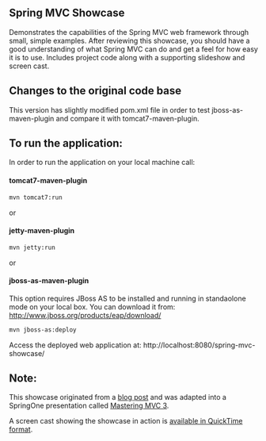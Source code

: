 Spring MVC Showcase
-------------------
Demonstrates the capabilities of the Spring MVC web framework through small, simple examples.
After reviewing this showcase, you should have a good understanding of what Spring MVC can do and get a feel for how easy it is to use.
Includes project code along with a supporting slideshow and screen cast.

Changes to the original code base
-------------------
This version has slightly modified pom.xml file in order to test jboss-as-maven-plugin and compare it with
tomcat7-maven-plugin.

To run the application:
-------------------	
In order to run the application on your local machine call:

#### tomcat7-maven-plugin
```bash
mvn tomcat7:run
```
or 

#### jetty-maven-plugin
```bash
mvn jetty:run
```
or 

#### jboss-as-maven-plugin
This option requires JBoss AS to be installed and running in standaolone mode on your local box. 
You can download it from: http://www.jboss.org/products/eap/download/
```bash
mvn jboss-as:deploy
```

Access the deployed web application at: http://localhost:8080/spring-mvc-showcase/

Note:
-------------------

This showcase originated from a [blog post](http://blog.springsource.com/2010/07/22/spring-mvc-3-showcase/) and was adapted into a SpringOne presentation called [Mastering MVC 3](http://www.infoq.com/presentations/Mastering-Spring-MVC-3).

A screen cast showing the showcase in action is [available in QuickTime format](http://s3.springsource.org/MVC/mvc-showcase-screencast.mov).
